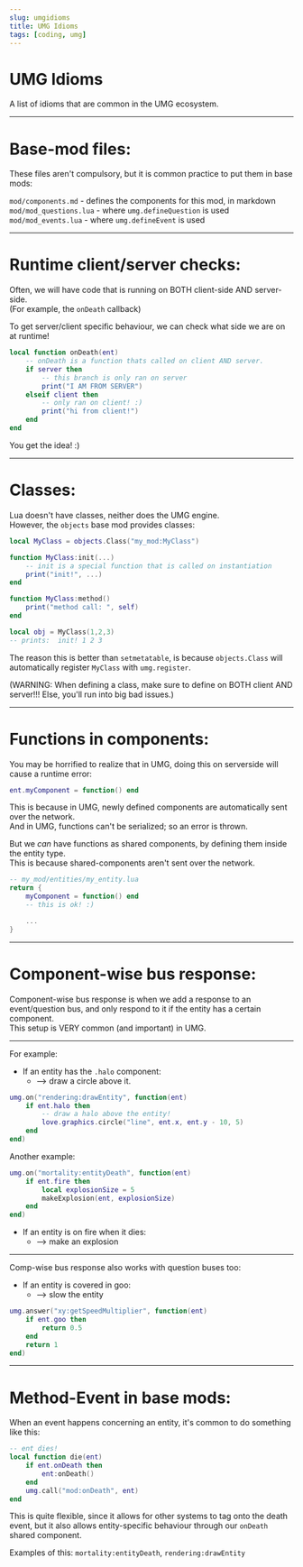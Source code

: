 ```yaml
---
slug: umgidioms
title: UMG Idioms
tags: [coding, umg]
---
```


# UMG Idioms
A list of idioms that are common in the UMG ecosystem.

<!--truncate-->

------------------

# Base-mod files:
These files aren't compulsory, but it is common practice to put them in base mods:

`mod/components.md` - defines the components for this mod, in markdown<br/>
`mod/mod_questions.lua` - where `umg.defineQuestion` is used<br/>
`mod/mod_events.lua` - where `umg.defineEvent` is used<br/>


------------------

# Runtime client/server checks:
Often, we will have code that is running on BOTH client-side AND server-side.<br/>
(For example, the `onDeath` callback)

To get server/client specific behaviour, we can check what side we are on at runtime!
```lua
local function onDeath(ent)
    -- onDeath is a function thats called on client AND server.
    if server then
        -- this branch is only ran on server
        print("I AM FROM SERVER")
    elseif client then
        -- only ran on client! :)
        print("hi from client!")
    end
end
```
You get the idea! :)

------------------

# Classes:
Lua doesn't have classes, neither does the UMG engine.<br/>
However, the `objects` base mod provides classes:
```lua
local MyClass = objects.Class("my_mod:MyClass")

function MyClass:init(...)
    -- init is a special function that is called on instantiation
    print("init!", ...)
end

function MyClass:method()
    print("method call: ", self)
end

local obj = MyClass(1,2,3)
-- prints:  init! 1 2 3
```
The reason this is better than `setmetatable`, is because `objects.Class` 
will automatically register `MyClass` with `umg.register`.

(WARNING: When defining a class, make sure to define on BOTH client AND server!!!
Else, you'll run into big bad issues.)


------------------

# Functions in components:
You may be horrified to realize that in UMG, doing this on serverside will cause a runtime error:
```lua
ent.myComponent = function() end
```
This is because in UMG, newly defined components are automatically sent over the network.<br/>
And in UMG, functions can't be serialized; so an error is thrown.

But we *can* have functions as shared components, by defining them inside the entity type.<br/>
This is because shared-components aren't sent over the network.
```lua
-- my_mod/entities/my_entity.lua
return {
    myComponent = function() end
    -- this is ok! :)

    ...
}
```

--------------------


# Component-wise bus response:
Component-wise bus response is when we add a response to an event/question bus, and only respond to it if the entity has a certain component.<br/>
This setup is VERY common (and important) in UMG.

-----------------

For example:
- If an entity has the `.halo` component:
    - --> draw a circle above it.
```lua
umg.on("rendering:drawEntity", function(ent)
    if ent.halo then
        -- draw a halo above the entity!
        love.graphics.circle("line", ent.x, ent.y - 10, 5)
    end
end)
```

Another example:
```lua
umg.on("mortality:entityDeath", function(ent)
    if ent.fire then
        local explosionSize = 5
        makeExplosion(ent, explosionSize)
    end
end)
```
- If an entity is on fire when it dies:
    - --> make an explosion

--------------

Comp-wise bus response also works with question buses too:
- If an entity is covered in goo:
    - --> slow the entity
```lua
umg.answer("xy:getSpeedMultiplier", function(ent)
    if ent.goo then
        return 0.5
    end
    return 1
end)
```


-----------------

# Method-Event in base mods:
When an event happens concerning an entity, it's common to do something like this:
```lua
-- ent dies!
local function die(ent)
    if ent.onDeath then
        ent:onDeath()
    end
    umg.call("mod:onDeath", ent)
end
```

This is quite flexible, since it allows for other systems to tag onto the death event, but it also allows entity-specific behaviour through our `onDeath` shared component.

Examples of this: `mortality:entityDeath`, `rendering:drawEntity`


